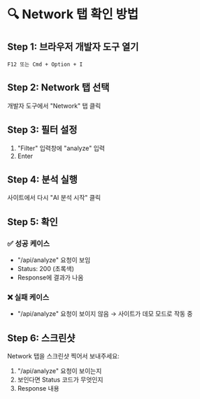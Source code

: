 # 🔍 Network 탭 확인 방법

## Step 1: 브라우저 개발자 도구 열기
```
F12 또는 Cmd + Option + I
```

## Step 2: Network 탭 선택
개발자 도구에서 "Network" 탭 클릭

## Step 3: 필터 설정
1. "Filter" 입력창에 "analyze" 입력
2. Enter

## Step 4: 분석 실행
사이트에서 다시 "AI 분석 시작" 클릭

## Step 5: 확인

### ✅ 성공 케이스
- "/api/analyze" 요청이 보임
- Status: 200 (초록색)
- Response에 결과가 나옴

### ❌ 실패 케이스
- "/api/analyze" 요청이 보이지 않음
→ 사이트가 데모 모드로 작동 중

## Step 6: 스크린샷

Network 탭을 스크린샷 찍어서 보내주세요:
1. "/api/analyze" 요청이 보이는지
2. 보인다면 Status 코드가 무엇인지
3. Response 내용

